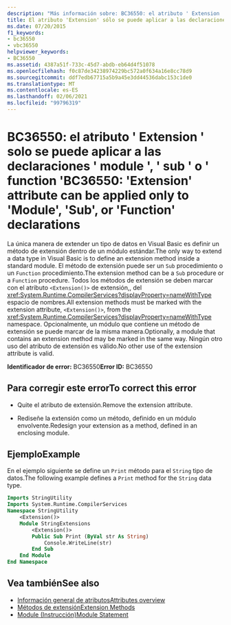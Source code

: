 ```yaml
---
description: "Más información sobre: BC36550: el atributo ' Extension ' solo se puede aplicar a las declaraciones ' module ', ' sub ' o ' function '"
title: El atributo 'Extension' sólo se puede aplicar a las declaraciones 'Module', 'Sub' o 'Function'
ms.date: 07/20/2015
f1_keywords:
- bc36550
- vbc36550
helpviewer_keywords:
- BC36550
ms.assetid: 4387a51f-733c-45d7-abdb-eb64d4f51078
ms.openlocfilehash: f0c87de34238974229bc572a0f634a16e8cc78d9
ms.sourcegitcommit: ddf7edb67715a5b9a45e3dd44536dabc153c1de0
ms.translationtype: MT
ms.contentlocale: es-ES
ms.lasthandoff: 02/06/2021
ms.locfileid: "99796319"
---
```

# <a name="bc36550-extension-attribute-can-be-applied-only-to-module-sub-or-function-declarations"></a><span data-ttu-id="8abfe-103">BC36550: el atributo ' Extension ' solo se puede aplicar a las declaraciones ' module ', ' sub ' o ' function '</span><span class="sxs-lookup"><span data-stu-id="8abfe-103">BC36550: 'Extension' attribute can be applied only to 'Module', 'Sub', or 'Function' declarations</span></span>

<span data-ttu-id="8abfe-104">La única manera de extender un tipo de datos en Visual Basic es definir un método de extensión dentro de un módulo estándar.</span><span class="sxs-lookup"><span data-stu-id="8abfe-104">The only way to extend a data type in Visual Basic is to define an extension method inside a standard module.</span></span> <span data-ttu-id="8abfe-105">El método de extensión puede ser un `Sub` procedimiento o un `Function` procedimiento.</span><span class="sxs-lookup"><span data-stu-id="8abfe-105">The extension method can be a `Sub` procedure or a `Function` procedure.</span></span> <span data-ttu-id="8abfe-106">Todos los métodos de extensión se deben marcar con el atributo `<Extension()>` de extensión,, del <xref:System.Runtime.CompilerServices?displayProperty=nameWithType> espacio de nombres.</span><span class="sxs-lookup"><span data-stu-id="8abfe-106">All extension methods must be marked with the extension attribute, `<Extension()>`, from the <xref:System.Runtime.CompilerServices?displayProperty=nameWithType> namespace.</span></span> <span data-ttu-id="8abfe-107">Opcionalmente, un módulo que contiene un método de extensión se puede marcar de la misma manera.</span><span class="sxs-lookup"><span data-stu-id="8abfe-107">Optionally, a module that contains an extension method may be marked in the same way.</span></span> <span data-ttu-id="8abfe-108">Ningún otro uso del atributo de extensión es válido.</span><span class="sxs-lookup"><span data-stu-id="8abfe-108">No other use of the extension attribute is valid.</span></span>

<span data-ttu-id="8abfe-109">**Identificador de error:** BC36550</span><span class="sxs-lookup"><span data-stu-id="8abfe-109">**Error ID:** BC36550</span></span>

## <a name="to-correct-this-error"></a><span data-ttu-id="8abfe-110">Para corregir este error</span><span class="sxs-lookup"><span data-stu-id="8abfe-110">To correct this error</span></span>

- <span data-ttu-id="8abfe-111">Quite el atributo de extensión.</span><span class="sxs-lookup"><span data-stu-id="8abfe-111">Remove the extension attribute.</span></span>

- <span data-ttu-id="8abfe-112">Rediseñe la extensión como un método, definido en un módulo envolvente.</span><span class="sxs-lookup"><span data-stu-id="8abfe-112">Redesign your extension as a method, defined in an enclosing module.</span></span>

## <a name="example"></a><span data-ttu-id="8abfe-113">Ejemplo</span><span class="sxs-lookup"><span data-stu-id="8abfe-113">Example</span></span>

<span data-ttu-id="8abfe-114">En el ejemplo siguiente se define un `Print` método para el `String` tipo de datos.</span><span class="sxs-lookup"><span data-stu-id="8abfe-114">The following example defines a `Print` method for the `String` data type.</span></span>

```vb
Imports StringUtility
Imports System.Runtime.CompilerServices
Namespace StringUtility
    <Extension()>
    Module StringExtensions
        <Extension()>
        Public Sub Print (ByVal str As String)
            Console.WriteLine(str)
        End Sub
    End Module
End Namespace
```

## <a name="see-also"></a><span data-ttu-id="8abfe-115">Vea también</span><span class="sxs-lookup"><span data-stu-id="8abfe-115">See also</span></span>

- [<span data-ttu-id="8abfe-116">Información general de atributos</span><span class="sxs-lookup"><span data-stu-id="8abfe-116">Attributes overview</span></span>](../../programming-guide/concepts/attributes/index.md)
- [<span data-ttu-id="8abfe-117">Métodos de extensión</span><span class="sxs-lookup"><span data-stu-id="8abfe-117">Extension Methods</span></span>](../../programming-guide/language-features/procedures/extension-methods.md)
- [<span data-ttu-id="8abfe-118">Module (Instrucción)</span><span class="sxs-lookup"><span data-stu-id="8abfe-118">Module Statement</span></span>](../statements/module-statement.md)
